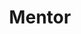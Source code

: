 ---
name: "Manu Rink"
title: "Mentor"
bio: ""
status: "draft"
website: ""
twitter: ""
linkedin: ""
image: "assets/images/speakers/speaker-1.jpg"
---